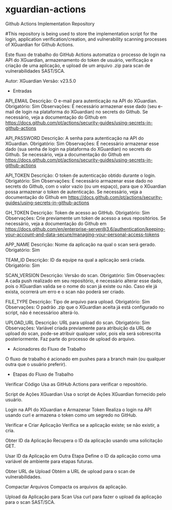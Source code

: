 # xguardian-actions
Github Actions Implementation Repository

#This repository is being used to store the implementation script for the login, application verification/creation, and vulnerability scanning processes of XGuardian for Github Actions.

Este fluxo de trabalho do GitHub Actions automatiza o processo de login na API do XGuardian, armazenamento do token de usuário, verificação e criação de uma aplicação, e upload de um arquivo .zip para scan de vulnerabilidades SAST/SCA.

Autor: XGuardian
Versão: v23.5.0

- Entradas
  
API_EMAIL
Descrição: O e-mail para autenticação na API do XGuardian.
Obrigatório: Sim
Observações: É necessário armazenar esse dado (seu e-mail de login na plataforma do XGuardian) no secrets do Github. Se necessário, veja a documentação do Github em https://docs.github.com/pt/actions/security-guides/using-secrets-in-github-actions

API_PASSWORD
Descrição: A senha para autenticação na API do XGuardian.
Obrigatório: Sim
Observações: É necessário armazenar esse dado (sua senha de login na plataforma do XGuardian) no secrets do Github. Se necessário, veja a documentação do Github em https://docs.github.com/pt/actions/security-guides/using-secrets-in-github-actions

API_TOKEN
Descrição: O token de autenticação obtido durante o login.
Obrigatório: Sim
Observações: É necessário armazenar esse dado no secrets do Github, com o valor vazio (ou um espaço), para que o XGuardian possa armazenar o token de autenticação. Se necessário, veja a documentação do Github em https://docs.github.com/pt/actions/security-guides/using-secrets-in-github-actions

GH_TOKEN
Descrição: Token de acesso ao GitHub.
Obrigatório: Sim
Observações: Crie previamente um token de acesso a seus repositórios. Se necessário, veja a documentação do Github em https://docs.github.com/en/enterprise-server@3.6/authentication/keeping-your-account-and-data-secure/managing-your-personal-access-tokens

APP_NAME
Descrição: Nome da aplicação na qual o scan será gerado.
Obrigatório: Sim

TEAM_ID
Descrição: ID da equipe na qual a aplicação será criada.
Obrigatório: Sim

SCAN_VERSION
Descrição: Versão do scan.
Obrigatório: Sim
Observações: A cada push realizado em seu repositório, é necessário alterar esse dado, pois o XGuardian valida se o nome do scan já existe ou não. Caso ele já exista, ocorrerá um erro e o scan não poderá ser criado.

FILE_TYPE
Descrição: Tipo de arquivo para upload.
Obrigatório: Sim
Observações: O padrão .zip que o XGuardian aceita já está configurado no script, não é necessárioo alterá-lo.

UPLOAD_URL
Descrição: URL para upload do scan.
Obrigatório: Sim
Observações: Variável criada previamente para atribuição da URL de upload do scan, pode-se atribuir qualquer valor, pois ela será sobrescrita posteriormente. Faz parte do processo de upload do arquivo.

- Acionadores do Fluxo de Trabalho
  
O fluxo de trabalho é acionado em pushes para a branch main (ou qualquer outra que o usuário preferir).

- Etapas do Fluxo de Trabalho

Verificar Código
Usa as GitHub Actions para verificar o repositório.

Script de Ações XGuardian
Usa o script de Ações XGuardian fornecido pelo usuário.

Login na API do XGuardian e Armazenar Token
Realiza o login na API usando curl e armazena o token como um segredo no GitHub.

Verificar e Criar Aplicação
Verifica se a aplicação existe; se não existir, a cria.

Obter ID da Aplicação
Recupera o ID da aplicação usando uma solicitação GET.

Usar ID da Aplicação em Outra Etapa
Define o ID da aplicação como uma variável de ambiente para etapas futuras.

Obter URL de Upload
Obtém a URL de upload para o scan de vulnerabilidades.

Compactar Arquivos
Compacta os arquivos da aplicação.

Upload da Aplicação para Scan
Usa curl para fazer o upload da aplicação para o scan SAST/SCA.
